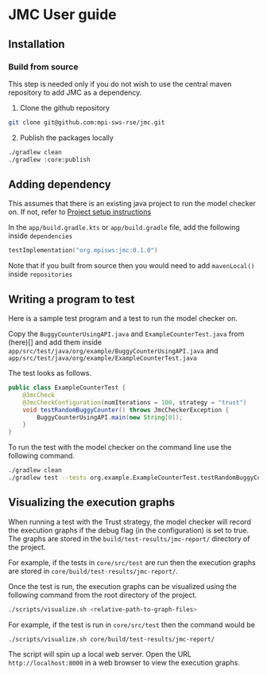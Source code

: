 # JMC User guide

## Installation

### Build from source

This step is needed only if you do not wish to use the central maven repository to add JMC as a dependency.

1. Clone the github repository

```bash
git clone git@github.com:mpi-sws-rse/jmc.git
```

2. Publish the packages locally

```bash
./gradlew clean
./gradlew :core:publish
```

## Adding dependency

This assumes that there is an existing java project to run the model checker on. If not, refer
to [Project setup instructions](Gradle%20Example%20Project%20Setup.md)

In the `app/build.gradle.kts` or `app/build.gradle` file, add the following inside `dependencies`

```kotlin
testImplementation("org.mpisws:jmc:0.1.0")
```

Note that if you built from source then you would need to add `mavenLocal()` inside `repositories`

## Writing a program to test

Here is a sample test program and a test to run the model checker on.

Copy the `BuggyCounterUsingAPI.java` and `ExampleCounterTest.java` from (here)[] and add them inside
`app/src/test/java/org/example/BuggyCounterUsingAPI.java` and `app/src/test/java/org/example/ExampleCounterTest.java`

The test looks as follows.

```java
public class ExampleCounterTest {
    @JmcCheck
    @JmcCheckConfiguration(numIterations = 100, strategy = "trust")
    void testRandomBuggyCounter() throws JmcCheckerException {
        BuggyCounterUsingAPI.main(new String[0]);
    }
}
```

To run the test with the model checker on the command line use the following command.

```bash
./gradlew clean
./gradlew test --tests org.example.ExampleCounterTest.testRandomBuggyCounter
```

## Visualizing the execution graphs

When running a test with the Trust strategy, the model checker will record the execution graphs
if the debug flag (in the configuration) is set to true. The graphs are stored in the
`build/test-results/jmc-report/` directory of the project.

For example, if the tests in `core/src/test` are run then the execution graphs are stored in
`core/build/test-results/jmc-report/`.

Once the test is run, the execution graphs can be visualized using the following command from the root directory of the
project.

```bash
./scripts/visualize.sh <relative-path-to-graph-files>
```

For example, if the test is run in `core/src/test` then the command would be

```bash
./scripts/visualize.sh core/build/test-results/jmc-report/
```

The script will spin up a local web server. Open the URL `http://localhost:8000` in a web browser to view the execution
graphs.
